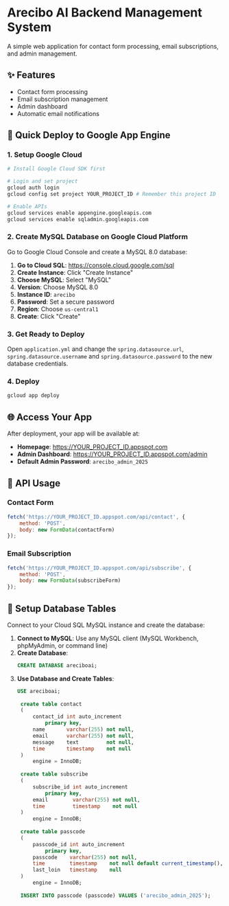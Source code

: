 # Arecibo AI Backend Management System

A simple web application for contact form processing, email subscriptions, and admin management.

## ✨ Features
- Contact form processing
- Email subscription management  
- Admin dashboard
- Automatic email notifications

## 🚀 Quick Deploy to Google App Engine

### 1. Setup Google Cloud
```bash
# Install Google Cloud SDK first

# Login and set project
gcloud auth login
gcloud config set project YOUR_PROJECT_ID # Remember this project ID

# Enable APIs
gcloud services enable appengine.googleapis.com
gcloud services enable sqladmin.googleapis.com
```

### 2. Create MySQL Database on Google Cloud Platform
Go to Google Cloud Console and create a MySQL 8.0 database:

1. **Go to Cloud SQL**: https://console.cloud.google.com/sql
2. **Create Instance**: Click "Create Instance"
3. **Choose MySQL**: Select "MySQL"
4. **Version**: Choose MySQL 8.0
5. **Instance ID**: `arecibo`
6. **Password**: Set a secure password
7. **Region**: Choose `us-central1`
8. **Create**: Click "Create"

### 3. Get Ready to Deploy
Open `application.yml` and change the `spring.datasource.url`, `spring.datasource.username` and `spring.datasource.password` to the new database credentials.

### 4. Deploy
```bash
gcloud app deploy
```

## 🌐 Access Your App

After deployment, your app will be available at:
- **Homepage**: https://YOUR_PROJECT_ID.appspot.com
- **Admin Dashboard**: https://YOUR_PROJECT_ID.appspot.com/admin
- **Default Admin Password**: `arecibo_admin_2025`

## 📱 API Usage

### Contact Form
```javascript
fetch('https://YOUR_PROJECT_ID.appspot.com/api/contact', {
    method: 'POST',
    body: new FormData(contactForm)
});
```

### Email Subscription
```javascript
fetch('https://YOUR_PROJECT_ID.appspot.com/api/subscribe', {
    method: 'POST', 
    body: new FormData(subscribeForm)
});
```

## 🔧 Setup Database Tables

Connect to your Cloud SQL MySQL instance and create the database:

1. **Connect to MySQL**: Use any MySQL client (MySQL Workbench, phpMyAdmin, or command line)
2. **Create Database**: 
   ```sql
   CREATE DATABASE areciboai;
   ```
3. **Use Database and Create Tables**:
   ```sql
   USE areciboai;
    
    create table contact
    (
        contact_id int auto_increment
            primary key,
        name       varchar(255) not null,
        email      varchar(255) not null,
        message    text         not null,
        time       timestamp    not null
    )
        engine = InnoDB;
    
    create table subscribe
    (
        subscribe_id int auto_increment
            primary key,
        email        varchar(255) not null,
        time         timestamp    not null
    )
        engine = InnoDB;
    
    create table passcode
    (
        passcode_id int auto_increment
            primary key,
        passcode    varchar(255) not null,
        time        timestamp    not null default current_timestamp(),
        last_loin   timestamp    null
    )
        engine = InnoDB;
    
    INSERT INTO passcode (passcode) VALUES ('arecibo_admin_2025');
    ```
